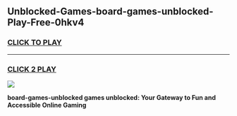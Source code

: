 
## Unblocked-Games-board-games-unblocked-Play-Free-0hkv4
<h3>
<a href="https://premium76.site?title=board-games-unblocked&ref=18A1">CLICK TO PLAY</a></h3>
<hr>

<h3>
<a href="https://premium76.site?title=board-games-unblocked&ref=18A1">CLICK 2 PLAY</a>
  
</h3>

<a href="https://premium76.site?title=board-games-unblocked&ref=18A1"><img src="https://clearcache.store/games.png"></a>


**board-games-unblocked games unblocked: Your Gateway to Fun and Accessible Online Gaming**
